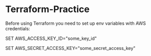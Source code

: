 # Terraform-Practice

Before using Terraform you need to set up env variables with AWS credentials:

SET AWS_ACCESS_KEY_ID="some_key_id"

SET AWS_SECRET_ACCESS_KEY="some_secret_access_key"

